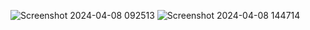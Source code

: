 ![Screenshot 2024-04-08 092513](https://github.com/riteshkumar7/Techplement-week-1-task-/assets/125553681/b4eb88f5-d82d-41ee-9525-bb201e6fc1f7)
![Screenshot 2024-04-08 144714](https://github.com/riteshkumar7/Techplement-week-1-task-/assets/125553681/9c6492c9-cd4f-4e3d-a077-e7da980d0f8d)
